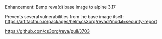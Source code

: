 Enhancement: Bump reva(d) base image to alpine 3.17

Prevents several vulnerabilities from the base image itself:
  https://artifacthub.io/packages/helm/cs3org/revad?modal=security-report

https://github.com/cs3org/reva/pull/3703
